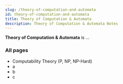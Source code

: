 ```yaml
---
slug: /theory-of-computation-and-automata
id: theory-of-computation-and-automata
title: Theory of Computation & Automata
description: Theory of Computation & Automata Notes
---
```


**Theory of Computation & Automata** is ...

### All pages

- Computability Theory (P, NP, NP-Hard)
- a
- b
- c
